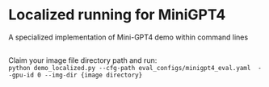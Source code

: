 # Localized running for MiniGPT4
A specialized implementation of Mini-GPT4 demo within command lines

##
Claim your image file directory path and run:<br>
`python demo_localized.py --cfg-path eval_configs/minigpt4_eval.yaml  --gpu-id 0 --img-dir {image directory}`
